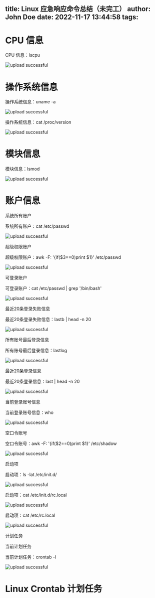 title: Linux 应急响应命令总结（未完工）
author: John Doe
date: 2022-11-17 13:44:58
tags:
---
# CPU 信息

CPU 信息：lscpu

![upload successful](/images/pasted-110.png)

# 操作系统信息

操作系统信息：uname -a

![upload successful](/images/pasted-111.png)

操作系统信息：cat /proc/version

![upload successful](/images/pasted-112.png)

# 模块信息

模块信息：lsmod

![upload successful](/images/pasted-113.png)

# 账户信息

系统所有账户

系统所有账户：cat /etc/passwd

![upload successful](/images/pasted-114.png)

超级权限账户

超级权限账户：awk -F: '{if($3==0)print $1}' /etc/passwd

![upload successful](/images/pasted-115.png)

可登录账户

可登录账户：cat /etc/passwd | grep '/bin/bash'

![upload successful](/images/pasted-116.png)

最近20条登录失败信息

最近20条登录失败信息：lastb | head -n 20

![upload successful](/images/pasted-117.png)

所有账号最后登录信息

所有账号最后登录信息：lastlog

![upload successful](/images/pasted-118.png)

最近20条登录信息

最近20条登录信息：last | head -n 20

![upload successful](/images/pasted-119.png)

当前登录账号信息

当前登录账号信息：who

![upload successful](/images/pasted-120.png)

空口令账号

空口令账号：awk -F: '{if($2==0)print $1}' /etc/shadow

![upload successful](/images/pasted-121.png)

启动项

启动项：ls -lat /etc/init.d/

![upload successful](/images/pasted-122.png)

启动项：cat /etc/init.d/rc.local

![upload successful](/images/pasted-123.png)

启动项：cat /etc/rc.local

![upload successful](/images/pasted-124.png)

计划任务

当前计划任务

当前计划任务：crontab -l

![upload successful](/images/pasted-125.png)

# Linux Crontab 计划任务


